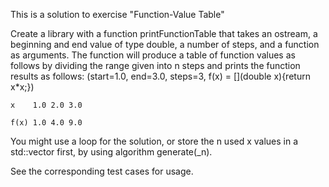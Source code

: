 This is a solution to exercise "Function-Value Table"

Create a library with a function printFunctionTable that takes an ostream, a beginning and end value of type double, a number of steps, and a function as arguments. The function will produce a table of function values as follows by dividing the range given into n steps and prints the function results as follows: (start=1.0, end=3.0, steps=3, f(x) = [](double x){return x*x;})

`x    1.0 2.0 3.0  `

`f(x) 1.0 4.0 9.0  `

You might use a loop for the solution, or store the n used x values in a std::vector<double> first, by using algorithm generate(_n).

See the corresponding test cases for usage.